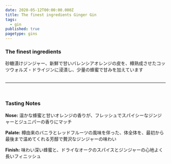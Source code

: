 ```yaml
---
date: 2020-05-12T00:00:00.000Z
title: The finest ingredients Ginger Gin
tags:
  - gin
published: true
pagetype: gins
---
```

### The finest ingredients

砂糖漬けジンジャー、新鮮で甘いバレンシアオレンジの皮を、樽熟成させたコッツウォルズ・ドライジンに浸漬し、少量の蜂蜜で甘みを加えています <br> <br>

<hr>
<br>

### Tasting Notes

**Nose:** 温かな蜂蜜と甘いオレンジの香りが、フレッシュでスパイシーなジンジャーとジュニパーの香りにマッチ

**Palate:** 樽由来のバニラとレッドフルーツの風味を伴った、体全体を、最初から最後まで温めてくれる芳醇で贅沢なジンジャーの味わい

**Finish:** 味わい深い蜂蜜と、ドライなオークのスパイスとジンジャーの心地よく長いフィニッシュ